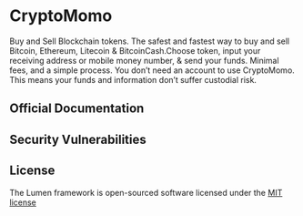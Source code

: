 # CryptoMomo

Buy and Sell Blockchain tokens. The safest and fastest way to buy and sell Bitcoin, Ethereum, Litecoin & BitcoinCash.Choose token, input your receiving address or mobile money number, & send your funds.  Minimal fees, and a simple process. You don’t need an account to use CryptoMomo. This means your funds and information don’t suffer custodial risk.

## Official Documentation


## Security Vulnerabilities


## License

The Lumen framework is open-sourced software licensed under the [MIT license](http://opensource.org/licenses/MIT)
